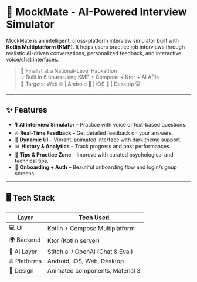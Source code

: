 # 🧠 MockMate - AI-Powered Interview Simulator

MockMate is an intelligent, cross-platform interview simulator built with **Kotlin Multiplatform (KMP)**. It helps users practice job interviews through realistic AI-driven conversations, personalized feedback, and interactive voice/chat interfaces.

> 🚀 Finalist at a National-Level Hackathon  
> 💡 Built in 6 hours using KMP + Compose + Ktor + AI APIs  
> 🎯 Targets: Web 🌐 | Android 🤖 | iOS 🍎 | Desktop 💻  

---

## ✨ Features

- 🎙️ **AI Interview Simulator** – Practice with voice or text-based questions.
- 🔥 **Real-Time Feedback** – Get detailed feedback on your answers.
- 🌈 **Dynamic UI** – Vibrant, animated interface with dark theme support.
- 📊 **History & Analytics** – Track progress and past performances.
- 🧠 **Tips & Practice Zone** – Improve with curated psychological and technical tips.
- 🔐 **Onboarding + Auth** – Beautiful onboarding flow and login/signup screens.

---

## 🖥️ Tech Stack

| Layer        | Tech Used                       |
|--------------|---------------------------------|
| 💻 UI        | Kotlin + Compose Multiplatform  |
| 🌍 Backend   | Ktor (Kotlin server)            |
| 🤖 AI Layer  | Stitch.ai / OpenAI (Chat & Eval)|
| 🌐 Platforms | Android, iOS, Web, Desktop      |
| 🎨 Design    | Animated components, Material 3 |


